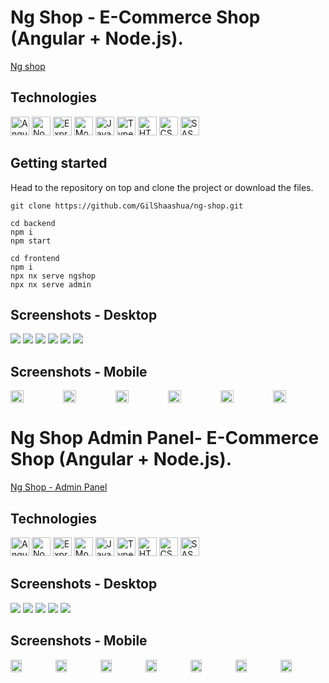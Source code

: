 # Ng Shop - E-Commerce Shop (Angular + Node.js). 

[Ng shop](https://gilshaashua.github.io/ng-shop/#)
## Technologies
<p>
  <img alt="Angular" src="https://img.shields.io/badge/Angular-DD0031?style=for-the-badge&logo=angular&logoColor=white" height="30px" />
  <img alt="Nodejs" src="https://img.shields.io/badge/Node%20js-339933?style=for-the-badge&logo=nodedotjs&logoColor=white" height="30px" />
  <img alt="Expressjs" src="https://img.shields.io/badge/Express%20js-000000?style=for-the-badge&logo=express&logoColor=white" height="30px" />
  <img alt="MongoDB" src="https://img.shields.io/badge/MongoDB-4EA94B?style=for-the-badge&logo=mongodb&logoColor=white" height="30px" />
  <img alt="Javascript" src="https://img.shields.io/badge/JavaScript-323330?style=for-the-badge&logo=javascript&logoColor=F7DF1E" height="30px" />
  <img alt="Typescript" src="https://img.shields.io/badge/TypeScript-007ACC?style=for-the-badge&logo=typescript&logoColor=white" height="30px" />
  <img alt="HTML5" src="https://img.shields.io/badge/HTML5-E34F26?style=for-the-badge&logo=html5&logoColor=white" height="30px" />
  <img alt="CSS3" src="https://img.shields.io/badge/CSS3-1572B6?style=for-the-badge&logo=css3&logoColor=white" height="30px" />
  <img alt="SASS" src="https://img.shields.io/badge/Sass-CC6699?style=for-the-badge&logo=sass&logoColor=white" height="30px" />
</p>

## Getting started

Head to the repository on top and clone the project or download the files.

```
git clone https://github.com/GilShaashua/ng-shop.git
```

```
cd backend
npm i 
npm start
```

```
cd frontend
npm i 
npx nx serve ngshop
npx nx serve admin
```

## Screenshots - Desktop
<img src="https://res.cloudinary.com/dpbcaizq9/image/upload/v1723844662/homepage-ngshop_grtnch.png"/>
<img src="https://res.cloudinary.com/dpbcaizq9/image/upload/v1723844860/products-list-ngshop_tlk7f2.png"/>
<img src="https://res.cloudinary.com/dpbcaizq9/image/upload/v1723844924/product-details-ngshop_adj7tg.png"/>
<img src="https://res.cloudinary.com/dpbcaizq9/image/upload/v1723844981/login-ngshop_cn15ym.png"/>
<img src="https://res.cloudinary.com/dpbcaizq9/image/upload/v1723845034/cart-ngshop_gpfwim.png"/>
<img src="https://res.cloudinary.com/dpbcaizq9/image/upload/v1723845084/checkout-ngshop_wun56m.png"/>

## Screenshots - Mobile
<div style="display:flex;">
  <img src="https://res.cloudinary.com/dpbcaizq9/image/upload/v1723845150/homepage-mobile-ngshop_iqloeo.png" width="25%"/>
  <img src="https://res.cloudinary.com/dpbcaizq9/image/upload/v1723845215/product-list-mobile-ngshop_mlphnb.png" width="25%"/>
  <img src="https://res.cloudinary.com/dpbcaizq9/image/upload/v1723845262/product-details-mobile-ngshop_lq7yob.png" width="25%"/>
  <img src="https://res.cloudinary.com/dpbcaizq9/image/upload/v1723845333/login-mobile-ngshop_askvbr.png"  width="25%"/>
  <img src="https://res.cloudinary.com/dpbcaizq9/image/upload/v1723845424/cart-mobile-ngshop_iaap5m.png" width="25%"/>
  <img src="https://res.cloudinary.com/dpbcaizq9/image/upload/v1723845485/checkout-mobile-ngshop_aiv3yi.png" width="25%"/>
</div>

# Ng Shop Admin Panel- E-Commerce Shop (Angular + Node.js).

[Ng Shop - Admin Panel](https://gilshaashua.github.io/ngshop-admin/#)

## Technologies
<p>
  <img alt="Angular" src="https://img.shields.io/badge/Angular-DD0031?style=for-the-badge&logo=angular&logoColor=white" height="30px" />
  <img alt="Nodejs" src="https://img.shields.io/badge/Node%20js-339933?style=for-the-badge&logo=nodedotjs&logoColor=white" height="30px" />
  <img alt="Expressjs" src="https://img.shields.io/badge/Express%20js-000000?style=for-the-badge&logo=express&logoColor=white" height="30px" />
  <img alt="MongoDB" src="https://img.shields.io/badge/MongoDB-4EA94B?style=for-the-badge&logo=mongodb&logoColor=white" height="30px" />
  <img alt="Javascript" src="https://img.shields.io/badge/JavaScript-323330?style=for-the-badge&logo=javascript&logoColor=F7DF1E" height="30px" />
  <img alt="Typescript" src="https://img.shields.io/badge/TypeScript-007ACC?style=for-the-badge&logo=typescript&logoColor=white" height="30px" />
  <img alt="HTML5" src="https://img.shields.io/badge/HTML5-E34F26?style=for-the-badge&logo=html5&logoColor=white" height="30px" />
  <img alt="CSS3" src="https://img.shields.io/badge/CSS3-1572B6?style=for-the-badge&logo=css3&logoColor=white" height="30px" />
  <img alt="SASS" src="https://img.shields.io/badge/Sass-CC6699?style=for-the-badge&logo=sass&logoColor=white" height="30px" />
</p>

## Screenshots - Desktop
<img src="https://res.cloudinary.com/dpbcaizq9/image/upload/v1723846955/dashboard-admin_oi2aik.png"/>
<img src="https://res.cloudinary.com/dpbcaizq9/image/upload/v1723847020/product-list-admin_b936kh.png"/>
<img src="https://res.cloudinary.com/dpbcaizq9/image/upload/v1723847094/order-list-admin_o4vy8g.png"/>
<img src="https://res.cloudinary.com/dpbcaizq9/image/upload/v1723847143/order-details-admin_rzjayo.png"/>
<img src="https://res.cloudinary.com/dpbcaizq9/image/upload/v1723847232/edit-product-admin_ztmmjj.png"/>

## Screenshots - Mobile
<div style="display:flex;">
<img src="https://res.cloudinary.com/dpbcaizq9/image/upload/v1723847290/dashboard-mobile-admin_cy6xvi.png" width="25%"/>
<img src="https://res.cloudinary.com/dpbcaizq9/image/upload/v1723847421/order-statistics-mobile-admin_vtjtnf.png" width="25%"/>
<img src="https://res.cloudinary.com/dpbcaizq9/image/upload/v1723847484/menu-mobile-admin_lsbhsc.png" width="25%"/>
<img src="https://res.cloudinary.com/dpbcaizq9/image/upload/v1723847528/product-list-mobile-admin_gmvbhh.png" width="25%"/>
<img src="https://res.cloudinary.com/dpbcaizq9/image/upload/v1723847698/order-list-mobile-admin_t3zazg.png" width="25%"/>
<img src="https://res.cloudinary.com/dpbcaizq9/image/upload/v1723847739/order-details-mobile-admin_aa7aqw.png" width="25%"/>
<img src="https://res.cloudinary.com/dpbcaizq9/image/upload/v1723847793/login-mobile-admin_kphqlb.png" width="25%"/>
</div>

